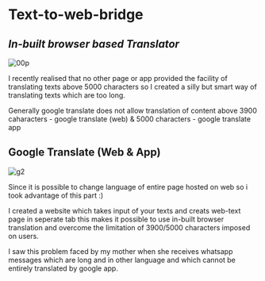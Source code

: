 # **Text-to-web-bridge**
## *In-built browser based Translator*

![00p](https://github.com/Adarsh-2003/Text-to-web-bridge/assets/83753875/99c6fb8d-1e66-48fe-8867-cd0c3b216fae)


I recently realised that no other page or app provided the facility of translating texts above 5000 characters so I created a silly but smart way of translating texts which are too long.

Generally google translate does not allow translation of content above 3900 caharacters - google translate (web) & 5000 characters - google translate app

## Google Translate (Web & App)

![g2](https://github.com/Adarsh-2003/Text-to-web-bridge/assets/83753875/076f8d09-72a1-4fd5-9890-570725ad9987)



Since it is possible to change language of entire page hosted on web so i took advantage of this part :)

I created a website which takes input of your texts and creats web-text page in seperate tab this makes it possible to use in-built browser translation and overcome the limitation of 3900/5000 characters imposed on users.

I saw this problem faced by my mother when she receives whatsapp messages which are long and in other language and which cannot be entirely translated by google app.
